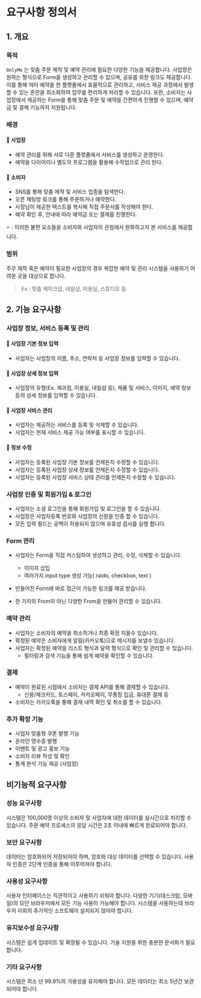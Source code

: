 # 요구사항 정의서

## 1. 개요

### 목적

`OnlyMe` 는 맞춤 주문 제작 및 예약 관리에 필요한 다양한 기능을 제공합니다. 사업장은 원하는 형식으로 Form을 생성하고 관리할 수 있으며, 공유를 위한 링크도 제공합니다. 이를 통해 여러 예약을 한 플랫폼에서 효율적으로 관리하고, 서비스 제공 과정에서 발생할 수 있는 혼란을 최소화하여 업무를 편리하게 처리할 수 있습니다.
또한, 소비자는 사업장에서 제공하는 Form을 통해 맞춤 주문 및 예약을 간편하게 진행할 수 있으며, 예약금 및 결제 기능까지 지원됩니다.

### 배경

#### 🏪 사업장

- 예약 관리를 위해 서로 다른 플랫폼에서 서비스를 생성하고 운영한다.
- 예약을 다이어리나 별도의 프로그램을 활용해 수작업으로 관리 한다.

#### 🛒 소비자

- SNS를 통해 맞춤 제작 및 서비스 업종을 탐색한다.
- 오픈 채팅방 링크를 통해 주문하거나 예약한다.
- 사장님이 제공한 텍스트를 복사해 직접 주문서를 작성해야 한다.
- 예약 확인 후, 안내에 따라 예약금 또는 결제를 진행한다.

⭐ : 이러한 불편 요소들을 소비자와 사업자의 관점에서 완화하고자 본 서비스를 제공합니다.

### 범위

주무 제작 혹은 예약이 필요한 사업장의 경우 복잡한 예약 및 관리 시스템을 사용하기 어려운 곳을 대상으로 합니다.

> Ex : 맞춤 케이크샵, 네일샵, 미용실, 스튜디오 등

## 2. 기능 요구사항

### 사업장 정보, 서비스 등록 및 관리

#### 🔎 사업장 기본 정보 입력

- 사업자는 사업장의 이름, 주소, 연락처 등 사업장 정보를 입력할 수 있습니다.

#### 🔎 사업장 상세 정보 입력

- 사업장의 유형(Ex. 제과점, 미용실, 네일샵 등), 제품 및 서비스, 이미지, 예약 정보 등의 상세 정보를 입력할 수 있습니다.

#### 🔎 사업장 서비스 관리

- 사업자는 제공하는 서비스를 등록 및 삭제할 수 있습니다.
- 사업자는 현재 서비스 제공 가능 여부를 표시할 수 있습니다.

#### 🔎 정보 수정

- 사업자는 등록된 사업장 기본 정보를 언제든지 수정할 수 있습니다.
- 사업자는 등록된 사업장 상세 정보를 언제든지 수정할 수 있습니다.
- 사업자는 등록된 사업장 서비스 상태 관리를 언제든지 수정할 수 있습니다.

### 사업장 인증 및 회원가입 & 로그인

- 사업자는 소셜 로그인을 통해 회원가입 및 로그인을 할 수 있습니다.
- 사업장은 사업자등록 번호와 사업장의 신원을 인증 할 수 있습니다.
- 모든 입력 필드는 공백이 허용되지 않으며 유효성 검사를 실행 합니다.

### Form 관리

- 사업자는 Form을 직접 커스텀하여 생성하고 관리, 수정, 삭제할 수 있습니다.

  - 이미지 삽입
  - 여러가지 input type 생성 가능( raido, checkbox, text )

- 만들어진 Form에 바로 접근이 가능한 링크를 제공 받습니다.
- 한 가지의 From이 아닌 다양한 From을 만들어 관리할 수 있습니다.

### 예약 관리

- 사업자는 소비자의 예약을 취소하거나 최종 확정 지을수 있습니다.
- 확정된 예약은 소비자에게 알림(카카오톡)으로 메시지를 보낼수 있습니다.
- 사업자는 확정된 예약을 리스트 형식과 달력 형식으로 확인 및 관리할 수 있습니다.
  - 필터링과 검색 기능을 통해 쉽게 예약을 확인할 수 있습니다.

### 결제

- 예약이 완료된 시점에서 소비자는 결제 API를 통해 결제할 수 있습니다.
  - 신용/체크카드, 토스페이, 카카오페이, 무통장 입금, 휴대폰 결제 등
- 소비자는 카카오톡을 통해 결제 내역 확인 및 취소를 할 수 있습니다.

### 추가 확장 기능

- 사업자 맞춤형 쿠폰 발행 기능
- 온라인 영수증 발행
- 이벤트 및 광고 홍보 기능
- 소비자 리뷰 작성 및 확인
- 통계 분석 기능 제공 (사업장)

## 비기능적 요구사항

### 성능 요구사항

시스템은 100,000명 이상의 소비자 및 사업자에 대한 데이터를 실시간으로 처리할 수 있습니다. 주문 예약 프로세스의 응답 시간은 2초 이내에 빠르게 완료되어야 합니다.

### 보안 요구사항

데이터는 암호화되어 저장되어야 하며, 암호화 대상 데이터를 선택할 수 있습니다.
사용자 인증은 2단계 인증을 통해 이루어져야 합니다.

### 사용성 요구사항

사용자 인터페이스는 직관적이고 사용하기 쉬워야 합니다.
다양한 기기(데스크탑, 모바일)의 모던 브라우저에서 모든 기능 사용이 가능해야 합니다.
시스템을 사용하는데 브라우저 이외의 추가적인 소프트웨어 설치되지 않아야 합니다.

### 유지보수성 요구사항

시스템은 쉽게 업데이트 및 확장될 수 있습니다.
기술 지원을 위한 충분한 문서화가 필요합니다.

### 기타 요구사항

시스템은 최소 년 99.9%의 가용성을 유지해야 합니다.
모든 데이터는 최소 5년간 보관되어야 합니다.
